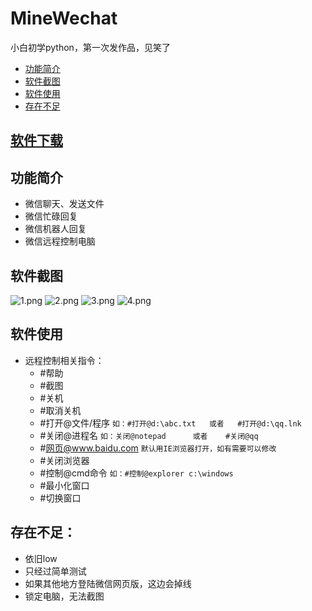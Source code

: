 

# MineWechat
小白初学python，第一次发作品，见笑了
- [功能简介](#功能简介)
- [软件截图](#软件截图)
- [软件使用](#软件使用)
- [存在不足](#存在不足)

## [软件下载](https://github.com/PengJenas/MineWechat/releases)

## 功能简介
- 微信聊天、发送文件
- 微信忙碌回复
- 微信机器人回复
- 微信远程控制电脑


## 软件截图
![1.png](https://i.loli.net/2018/12/19/5c19fa5eb02c6.png)
![2.png](https://i.loli.net/2018/12/19/5c19fa5f40506.png)
![3.png](https://i.loli.net/2018/12/19/5c19fb8c78d32.png)
![4.png](https://i.loli.net/2018/12/19/5c19fb8cc7a0b.png)


## 软件使用
- 远程控制相关指令：
  -  #帮助
  -  #截图
  -  #关机
  -  #取消关机
  -  #打开@文件/程序                `如：#打开@d:\abc.txt   或者   #打开@d:\qq.lnk`
  -  #关闭@进程名                   `如：关闭@notepad      或者    #关闭@qq`
  -  #网页@www.baidu.com           `默认用IE浏览器打开，如有需要可以修改`
  -  #关闭浏览器
  -  #控制@cmd命令                  `如：#控制@explorer c:\windows`   
  -  #最小化窗口
  -  #切换窗口

## 存在不足：
  -  依旧low
  -  只经过简单测试
  -  如果其他地方登陆微信网页版，这边会掉线
  -  锁定电脑，无法截图


    
    
      

